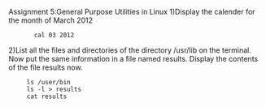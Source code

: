 Assignment 5:General Purpose Utilities in Linux
   1)Display the calender for the month of March 2012
           
           cal 03 2012
   2)List all the files and directories of the directory /usr/lib on the terminal. Now put 
     the same information in a file named results. Display the contents of the file results now.
         
         ls /user/bin
         ls -l > results
         cat results
